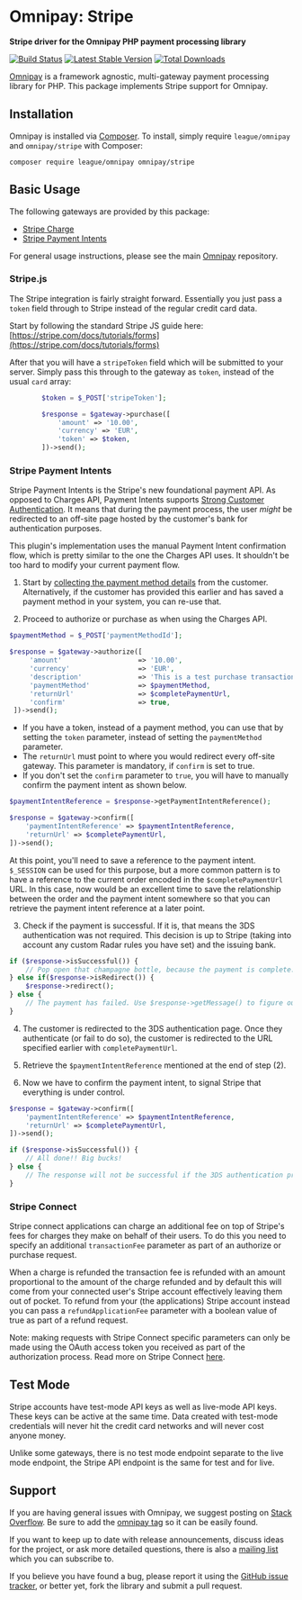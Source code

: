 # Omnipay: Stripe

**Stripe driver for the Omnipay PHP payment processing library**

[![Build Status](https://travis-ci.org/thephpleague/omnipay-stripe.png?branch=master)](https://travis-ci.org/thephpleague/omnipay-stripe)
[![Latest Stable Version](https://poser.pugx.org/omnipay/stripe/version.png)](https://packagist.org/packages/omnipay/stripe)
[![Total Downloads](https://poser.pugx.org/omnipay/stripe/d/total.png)](https://packagist.org/packages/omnipay/stripe)

[Omnipay](https://github.com/thephpleague/omnipay) is a framework agnostic, multi-gateway payment
processing library for PHP. This package implements Stripe support for Omnipay.

## Installation

Omnipay is installed via [Composer](http://getcomposer.org/). To install, simply require `league/omnipay` and `omnipay/stripe` with Composer:

```
composer require league/omnipay omnipay/stripe
```

## Basic Usage

The following gateways are provided by this package:

-   [Stripe Charge](https://stripe.com/docs/charges)
-   [Stripe Payment Intents](https://stripe.com/docs/payments/payment-intents)

For general usage instructions, please see the main [Omnipay](https://github.com/thephpleague/omnipay)
repository.

### Stripe.js

The Stripe integration is fairly straight forward. Essentially you just pass
a `token` field through to Stripe instead of the regular credit card data.

Start by following the standard Stripe JS guide here:
[https://stripe.com/docs/tutorials/forms](https://stripe.com/docs/tutorials/forms)

After that you will have a `stripeToken` field which will be submitted to your server.
Simply pass this through to the gateway as `token`, instead of the usual `card` array:

```php
        $token = $_POST['stripeToken'];

        $response = $gateway->purchase([
            'amount' => '10.00',
            'currency' => 'EUR',
            'token' => $token,
        ])->send();
```

### Stripe Payment Intents

Stripe Payment Intents is the Stripe's new foundational payment API. As opposed to Charges API, Payment Intents supports [Strong Customer Authentication](https://stripe.com/docs/strong-customer-authentication). It means that during the payment process, the user _might_ be redirected to an off-site page hosted by the customer's bank for authentication purposes.

This plugin's implementation uses the manual Payment Intent confirmation flow, which is pretty similar to the one the Charges API uses. It shouldn't be too hard to modify your current payment flow.

1. Start by [collecting the payment method details](https://stripe.com/docs/payments/payment-intents/quickstart#collect-payment-method) from the customer. Alternatively, if the customer has provided this earlier and has saved a payment method in your system, you can re-use that.

2. Proceed to authorize or purchase as when using the Charges API.

```php
$paymentMethod = $_POST['paymentMethodId'];

$response = $gateway->authorize([
     'amount'                   => '10.00',
     'currency'                 => 'EUR',
     'description'              => 'This is a test purchase transaction.',
     'paymentMethod'            => $paymentMethod,
     'returnUrl'                => $completePaymentUrl,
     'confirm'                  => true,
 ])->send();
```

-   If you have a token, instead of a payment method, you can use that by setting the `token` parameter, instead of setting the `paymentMethod` parameter.
-   The `returnUrl` must point to where you would redirect every off-site gateway. This parameter is mandatory, if `confirm` is set to true.
-   If you don't set the `confirm` parameter to `true`, you will have to manually confirm the payment intent as shown below.

```php
$paymentIntentReference = $response->getPaymentIntentReference();

$response = $gateway->confirm([
    'paymentIntentReference' => $paymentIntentReference,
    'returnUrl' => $completePaymentUrl,
])->send();
```

At this point, you'll need to save a reference to the payment intent. `$_SESSION` can be used for this purpose, but a more common pattern is to have a reference to the current order encoded in the `$completePaymentUrl` URL. In this case, now would be an excellent time to save the relationship between the order and the payment intent somewhere so that you can retrieve the payment intent reference at a later point.

3. Check if the payment is successful. If it is, that means the 3DS authentication was not required. This decision is up to Stripe (taking into account any custom Radar rules you have set) and the issuing bank.

```php
if ($response->isSuccessful()) {
    // Pop open that champagne bottle, because the payment is complete.
} else if($response->isRedirect()) {
    $response->redirect();
} else {
    // The payment has failed. Use $response->getMessage() to figure out why and return to step (1).
}
```

4. The customer is redirected to the 3DS authentication page. Once they authenticate (or fail to do so), the customer is redirected to the URL specified earlier with `completePaymentUrl`.

5. Retrieve the `$paymentIntentReference` mentioned at the end of step (2).

6. Now we have to confirm the payment intent, to signal Stripe that everything is under control.

```php
$response = $gateway->confirm([
    'paymentIntentReference' => $paymentIntentReference,
    'returnUrl' => $completePaymentUrl,
])->send();

if ($response->isSuccessful()) {
    // All done!! Big bucks!
} else {
    // The response will not be successful if the 3DS authentication process failed or the card has been declined. Either way, it's back to step (1)!
}
```

### Stripe Connect

Stripe connect applications can charge an additional fee on top of Stripe's fees for charges they make on behalf of
their users. To do this you need to specify an additional `transactionFee` parameter as part of an authorize or purchase
request.

When a charge is refunded the transaction fee is refunded with an amount proportional to the amount of the charge
refunded and by default this will come from your connected user's Stripe account effectively leaving them out of pocket.
To refund from your (the applications) Stripe account instead you can pass a `refundApplicationFee` parameter with a
boolean value of true as part of a refund request.

Note: making requests with Stripe Connect specific parameters can only be made using the OAuth access token you received
as part of the authorization process. Read more on Stripe Connect [here](https://stripe.com/docs/connect).

## Test Mode

Stripe accounts have test-mode API keys as well as live-mode API keys. These keys can be active
at the same time. Data created with test-mode credentials will never hit the credit card networks
and will never cost anyone money.

Unlike some gateways, there is no test mode endpoint separate to the live mode endpoint, the
Stripe API endpoint is the same for test and for live.

## Support

If you are having general issues with Omnipay, we suggest posting on
[Stack Overflow](http://stackoverflow.com/). Be sure to add the
[omnipay tag](http://stackoverflow.com/questions/tagged/omnipay) so it can be easily found.

If you want to keep up to date with release announcements, discuss ideas for the project,
or ask more detailed questions, there is also a [mailing list](https://groups.google.com/forum/#!forum/omnipay) which
you can subscribe to.

If you believe you have found a bug, please report it using the [GitHub issue tracker](https://github.com/thephpleague/omnipay-stripe/issues),
or better yet, fork the library and submit a pull request.
